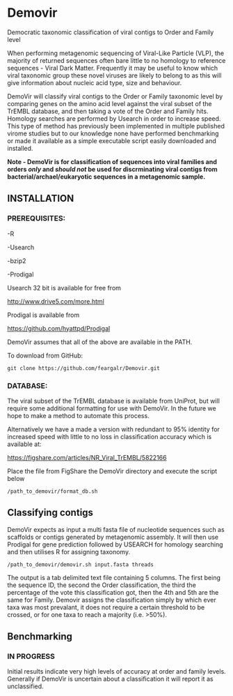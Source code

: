 # Demovir
Democratic taxonomic classification of viral contigs to Order and Family level

When performing metagenomic sequencing of Viral-Like Particle (VLP), the majority of returned sequences often bare little to no homology to reference sequences - Viral Dark Matter. Frequently it may be useful to know which viral taxonomic group these novel viruses are likely to belong to as this will give information about nucleic acid type, size and behaviour.

DemoVir will classify viral contigs to the Order or Family taxonomic level by comparing genes on the amino acid level against the viral subset of the TrEMBL database, and then taking a vote of the Order and Family hits. Homology searches are performed by Usearch in order to increase speed. This type of method has previously been implemented in multiple published virome studies but to our knowledge none have performed benchmarking or made it available as a simple executable script easily downloaded and installed.

**Note - DemoVir is for classification of sequences into viral families and orders _only_ and _should not_ be used for discrminating viral contigs from bacterial/archael/eukaryotic sequences in a metagenomic sample.**


## INSTALLATION

### PREREQUISITES:

-R

-Usearch

-bzip2

-Prodigal

Usearch 32 bit is available for free from

http://www.drive5.com/more.html

Prodigal is available from

https://github.com/hyattpd/Prodigal

DemoVir assumes that all of the above are available in the PATH.

To download from GitHub:

```
git clone https://github.com/feargalr/Demovir.git
```

### DATABASE:
The viral subset of the TrEMBL database is available from UniProt, but will require some additional formatting for use with DemoVir. In the future we hope to make a method to automate this process.

Alternatively we have a made a version with redundant to 95% identity for increased speed with little to no loss in classification accuracy which is available at:

https://figshare.com/articles/NR_Viral_TrEMBL/5822166


Place the file from FigShare the DemoVir directory and execute the script below

```
/path_to_demovir/format_db.sh 
```



## Classifying contigs
DemoVir expects as input a multi fasta file of nucleotide sequences such as scaffolds or contigs generated by metagenomic assembly. It will then use Prodigal for gene prediction followed by USEARCH for homology searching and then utilises R for assigning taxonomy.

```
/path_to_demovir/demovir.sh input.fasta threads
```

The output is a tab delimited text file containing 5 columns. The first being the sequence ID, the second the Order classification, the third the percentage of the vote this classification got, then the 4th and 5th are the same for Family. Demovir assigns the classification simply by which ever taxa was most prevalant, it does not require a certain threshold to be crossed, or for one taxa to reach a majority (i.e. >50%).

## Benchmarking

### IN PROGRESS
Initial results indicate very high levels of accuracy at order and family levels. Generally if DemoVir is uncertain about a classification it will report it as unclassified.

